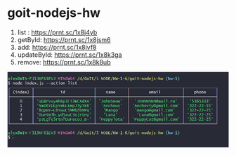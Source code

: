 # goit-nodejs-hw

1. list : https://prnt.sc/1x8j4yb
2. getById: https://prnt.sc/1x8jsm6
3. add: https://prnt.sc/1x8jvf8
4. updateById: https://prnt.sc/1x8k3ga
5. remove: https://prnt.sc/1x8k8ub

![list](/--action_list.png)
